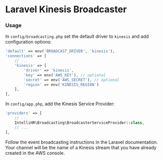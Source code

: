 # Laravel Kinesis Broadcaster

### Usage

In `config/broadcasting.php` set the default driver to `kinesis` and add
configuration options:

```php
'default' => env('BROADCAST_DRIVER', 'kinesis'),
'connections' => [
    // ...
    'kinesis' => [
        'driver' => 'kinesis',
        'key' => env('AWS_KEY'), // optional
        'secret' => env('AWS_SECRET'), // optional
        'region' => env('KINESIS_REGION')
    ],
],
```

In `config/app.php`, add the Kinesis Service Provider:

```php
'providers' => [
    // ...
    IntelliHR\Broadcasting\BroadcasterServiceProvider::class,
    // ...
],
```

Follow the event broadcasting instructions in the Laravel documentation. Your
channel will be the name of a Kinesis stream that you have already created in
the AWS console.
